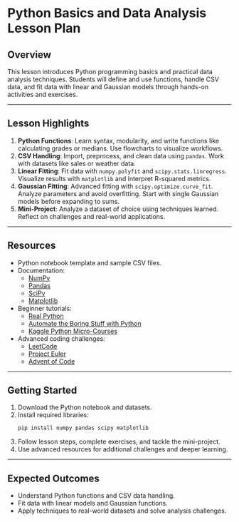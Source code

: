 # **Python Basics and Data Analysis Lesson Plan**

## **Overview**
This lesson introduces Python programming basics and practical data analysis techniques. Students will define and use functions, handle CSV data, and fit data with linear and Gaussian models through hands-on activities and exercises.

---

## **Lesson Highlights**
1. **Python Functions**: Learn syntax, modularity, and write functions like calculating grades or medians. Use flowcharts to visualize workflows.
2. **CSV Handling**: Import, preprocess, and clean data using `pandas`. Work with datasets like sales or weather data.
3. **Linear Fitting**: Fit data with `numpy.polyfit` and `scipy.stats.linregress`. Visualize results with `matplotlib` and interpret R-squared metrics.
4. **Gaussian Fitting**: Advanced fitting with `scipy.optimize.curve_fit`. Analyze parameters and avoid overfitting. Start with single Gaussian models before expanding to sums.
5. **Mini-Project**: Analyze a dataset of choice using techniques learned. Reflect on challenges and real-world applications.

---

## **Resources**
- Python notebook template and sample CSV files.
- Documentation:
  - [NumPy](https://numpy.org/doc/)
  - [Pandas](https://pandas.pydata.org/docs/)
  - [SciPy](https://docs.scipy.org/doc/scipy/)
  - [Matplotlib](https://matplotlib.org/stable/contents.html)
- Beginner tutorials:
  - [Real Python](https://realpython.com/)
  - [Automate the Boring Stuff with Python](https://automatetheboringstuff.com/)
  - [Kaggle Python Micro-Courses](https://www.kaggle.com/learn/python)
- Advanced coding challenges:
  - [LeetCode](https://leetcode.com/)
  - [Project Euler](https://projecteuler.net/)
  - [Advent of Code](https://adventofcode.com/)

---

## **Getting Started**
1. Download the Python notebook and datasets.
2. Install required libraries: 
   ```bash
   pip install numpy pandas scipy matplotlib
   ```
3. Follow lesson steps, complete exercises, and tackle the mini-project.
4. Use advanced resources for additional challenges and deeper learning.

---

## **Expected Outcomes**
- Understand Python functions and CSV data handling.
- Fit data with linear models and Gaussian functions.
- Apply techniques to real-world datasets and solve analysis challenges.

